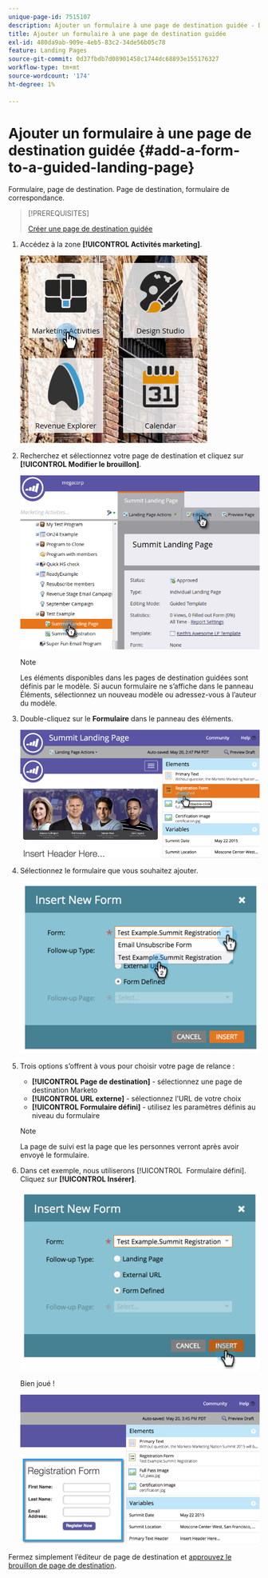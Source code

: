 ```yaml
---
unique-page-id: 7515107
description: Ajouter un formulaire à une page de destination guidée - Documents Marketo - Documentation du produit
title: Ajouter un formulaire à une page de destination guidée
exl-id: 480da9ab-909e-4eb5-83c2-34de56b05c78
feature: Landing Pages
source-git-commit: 0d37fbdb7d08901458c1744dc68893e155176327
workflow-type: tm+mt
source-wordcount: '174'
ht-degree: 1%

---
```


# Ajouter un formulaire à une page de destination guidée {#add-a-form-to-a-guided-landing-page}

Formulaire, page de destination. Page de destination, formulaire de correspondance.

>[!PREREQUISITES]
>
>[Créer une page de destination guidée](/help/marketo/product-docs/demand-generation/landing-pages/guided-landing-pages/create-a-guided-landing-page.md)

1. Accédez à la zone **[!UICONTROL Activités marketing]**.

   ![](assets/one.png)

1. Recherchez et sélectionnez votre page de destination et cliquez sur **[!UICONTROL Modifier le brouillon]**.

   ![](assets/two.png)

   >[!NOTE]
   >
   >Les éléments disponibles dans les pages de destination guidées sont définis par le modèle. Si aucun formulaire ne s’affiche dans le panneau Éléments, sélectionnez un nouveau modèle ou adressez-vous à l’auteur du modèle.

1. Double-cliquez sur le **Formulaire** dans le panneau des éléments.

   ![](assets/image2015-5-20-15-3a37-3a55.png)

1. Sélectionnez le formulaire que vous souhaitez ajouter.

   ![](assets/image2015-5-20-15-3a44-3a35.png)

1. Trois options s’offrent à vous pour choisir votre page de relance :

   * **[!UICONTROL Page de destination]** - sélectionnez une page de destination Marketo
   * **[!UICONTROL URL externe]** - sélectionnez l’URL de votre choix
   * **[!UICONTROL Formulaire défini]** - utilisez les paramètres définis au niveau du formulaire

   >[!NOTE]
   >
   >La page de suivi est la page que les personnes verront après avoir envoyé le formulaire.

1. Dans cet exemple, nous utiliserons [!UICONTROL &#x200B; Formulaire défini &#x200B;]. Cliquez sur **[!UICONTROL Insérer]**.

   ![](assets/image2015-5-20-15-3a46-3a55.png)

   Bien joué !

   ![](assets/image2015-5-20-15-3a45-3a45.png)

Fermez simplement l’éditeur de page de destination et [approuvez le brouillon de page de destination](/help/marketo/product-docs/demand-generation/landing-pages/understanding-landing-pages/approve-unapprove-or-delete-a-landing-page.md).
